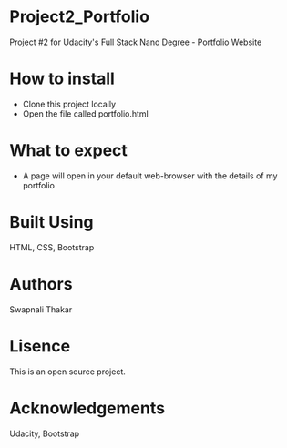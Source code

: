 # Project2_Portfolio
Project #2 for Udacity's Full Stack Nano Degree - Portfolio Website

# How to install
- Clone this project locally
- Open the file called portfolio.html

# What to expect
- A page will open in your default web-browser with the details of my portfolio

# Built Using
HTML, CSS, Bootstrap

# Authors
Swapnali Thakar

# Lisence
This is an open source project.

# Acknowledgements
Udacity, Bootstrap
